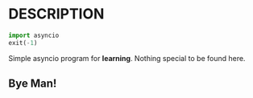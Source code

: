 # DESCRIPTION
```python
import asyncio
exit(-1)
```

Simple asyncio program for **learning**. Nothing special to be found here.

## Bye Man!
